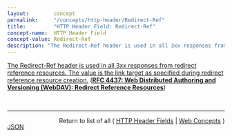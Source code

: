 ```yaml
---
layout:        concept
permalink:     "/concepts/http-header/Redirect-Ref"
title:         "HTTP Header Field: Redirect-Ref"
concept-name:  HTTP Header Field
concept-value: Redirect-Ref
description: "The Redirect-Ref header is used in all 3xx responses from redirect reference resources. The value is the link target as specified during redirect reference resource creation."
---
```


[The Redirect-Ref header is used in all 3xx responses from redirect reference resources. The value is the link target as specified during redirect reference resource creation.](https://datatracker.ietf.org/doc/html/rfc4437#section-12.1 "Read documentation for HTTP Header Field &#34;Redirect-Ref&#34;") (**[RFC 4437: Web Distributed Authoring and Versioning (WebDAV): Redirect Reference Resources](/specs/IETF/RFC/4437 "This specification defines an extension to Web Distributed Authoring and Versioning (WebDAV) to allow clients to author HTTP redirect reference resources whose default response is an HTTP/1.1 3xx (Redirection) status code. A redirect reference makes it possible to access the target resourced indirectly through any URI mapped to the redirect reference resource. This specification does not address remapping of trees of resources or regular expression based redirections. There are no integrity guarantees associated with redirect reference resources. Other mechanisms can also be used to achieve the same functionality as this specification. This specification allows operators to experiment with this mechanism and develop experience on what is the best approach to the problem.")**)

<br/>
<hr/>

<p style="float : left"><a href="./Redirect-Ref.json" title="JSON representing this particular Web Concept value">JSON</a></p>
<p style="text-align: right">Return to list of all ( <a href="../http-header/">HTTP Header Fields</a> | <a href="../">Web Concepts</a> )</p>

